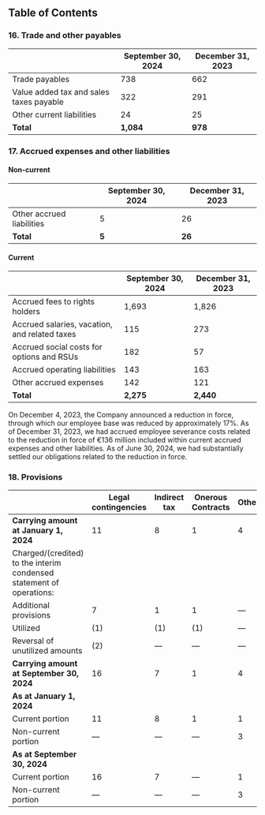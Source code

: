 ## Table of Contents

### 16. Trade and other payables

|    | September 30, 2024 | December 31, 2023 |
|---|---|---|
| Trade payables | 738 | 662 |
| Value added tax and sales taxes payable | 322 | 291 |
| Other current liabilities | 24 | 25 |
| **Total** | **1,084** | **978** |

### 17. Accrued expenses and other liabilities

#### Non-current
|    | September 30, 2024 | December 31, 2023 |
|---|---|---|
| Other accrued liabilities | 5 | 26 |
| **Total** | **5** | **26** |

#### Current
|    | September 30, 2024 | December 31, 2023 |
|---|---|---|
| Accrued fees to rights holders | 1,693 | 1,826 |
| Accrued salaries, vacation, and related taxes | 115 | 273 |
| Accrued social costs for options and RSUs | 182 | 57 |
| Accrued operating liabilities | 143 | 163 |
| Other accrued expenses | 142 | 121 |
| **Total** | **2,275** | **2,440** |

On December 4, 2023, the Company announced a reduction in force, through which our employee base was reduced by approximately 17%. As of December 31, 2023, we had accrued employee severance costs related to the reduction in force of €136 million included within current accrued expenses and other liabilities. As of June 30, 2024, we had substantially settled our obligations related to the reduction in force.

### 18. Provisions

|    | Legal contingencies | Indirect tax | Onerous Contracts | Other | Total |
|---|---|---|---|---|---|
| **Carrying amount at January 1, 2024** | 11 | 8 | 1 | 4 | 24 |
| Charged/(credited) to the interim condensed statement of operations: |   |   |   |   |   |
| Additional provisions | 7 | 1 | 1 | — | 9 |
| Utilized | (1) | (1) | (1) | — | (2) |
| Reversal of unutilized amounts | (2) | — | — | — | (4) |
| **Carrying amount at September 30, 2024** | 16 | 7 | 1 | 4 | 27 |
| **As at January 1, 2024** |   |   |   |   |   |
| Current portion | 11 | 8 | 1 | 1 | 21 |
| Non-current portion | — | — | — | 3 | 3 |
| **As at September 30, 2024** |   |   |   |   |   |
| Current portion | 16 | 7 | — | 1 | 24 |
| Non-current portion | — | — | — | 3 | 3 |